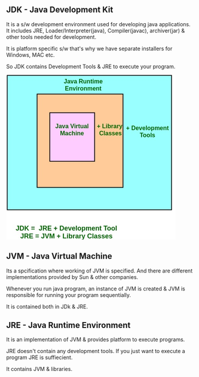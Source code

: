 ## JDK - Java Development Kit

It is a s/w development environment used for developing java applications. It includes JRE, Loader/Interpreter(java),
Compiler(javac), archiver(jar) & other tools needed for development.

It is platform specific s/w that's why we have separate installers for Windows, MAC etc.

So JDK contains Development Tools & JRE to execute your program.

![JDK JRE JVM](https://github.com/deepakmotlani/Notes/blob/master/Core%20Java/images/JDK_JRE_JVM.jpg)

## JVM - Java Virtual Machine

Its a spcification where working of JVM is specified. And there are different implementations provided by Sun & other
companies.

Whenever you run java program, an instance of JVM is created & JVM is responsible for running your program sequentially.

It is contained both in JDk & JRE.

## JRE - Java Runtime Environment

It is an implementation of JVM & provides platform to execute programs. 

JRE doesn't contain any development tools. If you just want to execute a program JRE is suffiecient.

It contains JVM & libraries.